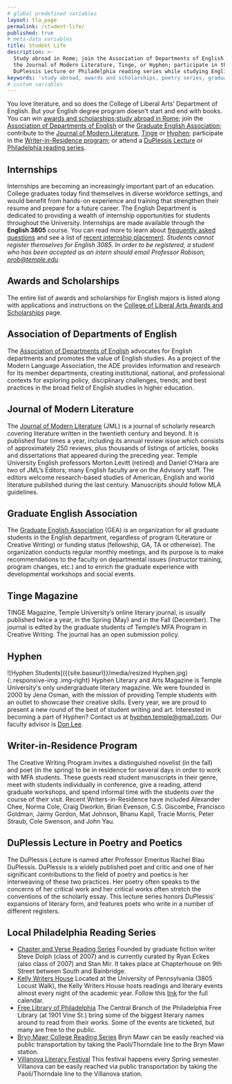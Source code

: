 ```yaml
---
# global predefined variables
layout: tla_page
permalink: /student-life/
published: true
# meta-data variables
title: Student Life
description: >-
  Study abroad in Rome; join the Association of Departments of English or the Graduate English Association; contribute to
  the Journal of Modern Literature, Tinge, or Hyphen; participate in the Writer-in-Residence program; and attend the
  DuPlessis Lecture or Philadelphia reading series while studying English at Temple University’s College of Liberal Arts.
keywords: 'study abroad, awards and scholarships, poetry series, graduate english association'
# custom variables
---
```

You love literature, and so does the College of Liberal Arts’ Department of English. But your English degree program doesn’t start and end with books. You can win [awards and scholarships](#awards-and-scholarships);[study abroad in Rome](#study-abroad-in-rome); join the [Association of Departments of English](#association-of-departments-of-english) or the [Graduate English Association](#graduate-english-association); contribute to the [Journal of Modern Literature](#journal-of-modern-literature), [Tinge](#tinge-magazine) or [Hyphen](#hyphen); participate in the [Writer-in-Residence program](#writer-in-residence-program); or attend a [DuPlessis Lecture](#duplessis-lecture-in-poetry-and-poetics) or [Philadelphia reading series](#local-philadelphia-reading-series).

## Internships
Internships are becoming an increasingly important part of an education. College graduates today find themselves in diverse workforce settings, and would benefit from hands-on experience and training that strengthen their resume and prepare for a future career. The English Department is dedicated to providing a wealth of internship opportunities for students throughout the University. Internships are made available through the **English 3805** course. You can read more to learn about [frequently asked questions](https://liberalarts.temple.edu/sites/liberalarts/files/Internship%20Frequently%20Asked%20Questions%20%282%29.pdf) and see a list of [recent internship placement](https://liberalarts.temple.edu/sites/liberalarts/files/Recent%20Internship%20Placement.pdf).
_Students cannot register themselves for English 3085. In order to be registered, a student who has been accepted as an intern should email Professor Robison, [prob@temple.edu](mailto:prob@temple.edu)._

## Awards and Scholarships
The entire list of awards and scholarships for English majors is listed along with applications and instructions on the [College of Liberal Arts Awards and Scholarships](https://liberalarts.temple.edu/about-us/resources/awards-and-scholarships?field_awards_department_nid=4593&field_awards_academics_class_value=All) page.

## Association of Departments of English
The [Association of Departments of English](https://www.ade.mla.org/) advocates for English departments and promotes the value of English studies. As a project of the Modern Language Association, the ADE provides information and research for its member departments, creating institutional, national, and professional contexts for exploring policy, disciplinary challenges, trends, and best practices in the broad field of English studies in higher education.

## Journal of Modern Literature
The [Journal of Modern Literature](https://muse.jhu.edu/journal/97) (JML) is a journal of scholarly research covering literature written in the twentieth century and beyond. It is published four times a year, including its annual review issue which consists of approximately 250 reviews, plus thousands of listings of articles, books and dissertations that appeared during the preceding year. Temple University English professors Morton Levitt (retired) and Daniel O’Hara are two of JML’s Editors; many English faculty are on the Advisory staff. The editors welcome research-based studies of American, English and world literature published during the last century. Manuscripts should follow MLA guidelines.

## Graduate English Association
The [Graduate English Association](https://sites.temple.edu/gradenglish/about/) (GEA) is an organization for all graduate students in the English department, regardless of program (Literature or Creative Writing) or funding status (fellowship, GA, TA or otherwise). The organization conducts regular monthly meetings, and its purpose is to make recommendations to the faculty on departmental issues (instructor training, program changes, etc.) and to enrich the graduate experience with developmental workshops and social events.

## Tinge Magazine
TINGE Magazine, Temple University’s online literary journal, is usually published twice a year, in the Spring (May) and in the Fall (December). The journal is edited by the graduate students of Temple’s MFA Program in Creative Writing. The journal has an open submission policy.

## Hyphen
![Hyphen Students]({{site.baseurl}}/media/resized Hyphen.jpg){:.responsive-img .img-right}
Hyphen Literary and Arts Magazine is Temple University's only undergraduate literary magazine. We were founded in 2000 by Jena Osman, with the mission of providing Temple students with an outlet to showcase their creative skills. Every year, we are proud to present a new round of the best of student writing and art. Interested in becoming a part of Hyphen? Contact us at [hyphen.temple@gmail.com](hyphen.temple@gmail.com). Our faculty advisor is [Don Lee](https://liberalarts.temple.edu/academics/faculty/lee-don).  

## Writer-in-Residence Program
The Creative Writing Program invites a distinguished novelist (in the fall) and poet (in the spring) to be in residence for several days in order to work with MFA students. These guests read student manuscripts in their genre, meet with students individually in conference, give a reading, attend graduate workshops, and spend informal time with the students over the course of their visit.  Recent Writers-in-Residence have included Alexander Chee, Norma Cole, Craig Dworkin, Brian Evenson, C.S. Giscombe, Francisco Goldman, Jaimy Gordon, Mat Johnson, Bhanu Kapil, Tracie Morris, Peter Straub, Cole Swenson, and John Yau.

## DuPlessis Lecture in Poetry and Poetics
The DuPlessis Lecture is named after Professor Emeritus Rachel Blau DuPlessis. DuPlessis is a widely published poet and critic and one of her significant contributions to the field of poetry and poetics is her interweaving of these two practices. Her poetry often speaks to the concerns of her critical work and her critical works often stretch the conventions of the scholarly essay. This lecture series honors DuPlessis’ expansions of literary form, and features poets who write in a number of different registers.

## Local Philadelphia Reading Series
- [Chapter and Verse Reading Series](http://chapterhousereadings.blogspot.com/)
Founded by graduate fiction writer Steve Dolph (class of 2007) and is currently curated by Ryan Eckes (also class of 2007) and Stan Mir. It takes place at Chapterhouse on 9th Street between South and Bainbridge.
- [Kelly Writers House](http://writing.upenn.edu/wh/)
Located at the University of Pennsylvania (3805 Locust Walk), the Kelly Writers House hosts readings and literary events almost every night of the academic year. Follow this [link](http://writing.upenn.edu/wh/calendar/0315.php) for the full calendar.
- [Free Library of Philadelphia](http://libwww.freelibrary.org/calendar/calbydate.cfm?type=2)
The Central Branch of the Philadelphia Free Library (at 1901 Vine St.) bring some of the biggest literary names around to read from their works. Some of the events are ticketed, but many are free to the public.
- [Bryn Mawr College Reading Series](http://www.brynmawr.edu/calendar/visiting_writers.shtml)
Bryn Mawr can be easily reached via public transportation by taking the Paoli/Thorndale line to the Bryn Mawr station.
- [Villanova Literary Festival](https://www1.villanova.edu/villanova/artsci/english/newsandevents/literaryfestival.html) This festival happens every Spring semester. Villanova can be easily reached via public transportation by taking the Paoli/Thorndale line to the Villanova station.
